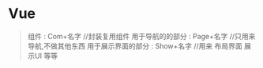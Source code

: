 

# Vue
> 组件 : Com+名字               //封装复用组件
> 用于导航的的部分 : Page+名字    //只用来导航,不做其他东西
> 用于展示界面的部分 : Show+名字  //用来 布局界面 展示UI 等等

